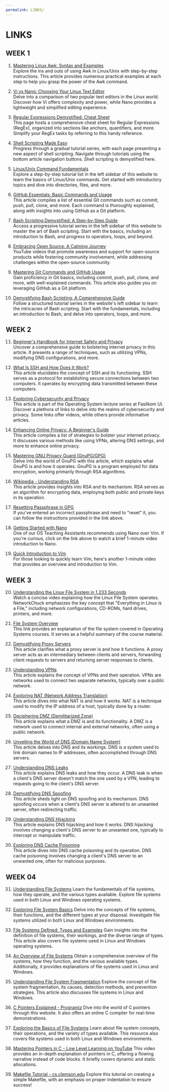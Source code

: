 ```yaml
---
permalink: LINKS/
---
```


# LINKS

## WEEK 1

1. [Mastering Linux Awk: Syntax and Examples](https://www.freecodecamp.org/news/the-linux-awk-command-linux-and-unix-usage-syntax-examples/)<br>
   Explore the ins and outs of using Awk in Linux/Unix with step-by-step instructions. This article provides numerous practical examples at each step to help you grasp the power of the Awk command.

2. [Vi vs Nano: Choosing Your Linux Text Editor](https://www.cbtnuggets.com/blog/technology/system-admin/vi-vs-nano-which-is-the-best-text-editor)<br>
   Delve into a comparison of two popular text editors in the Linux world. Discover how Vi offers complexity and power, while Nano provides a lightweight and simplified editing experience.

3. [Regular Expressions Demystified: Cheat Sheet](https://cheatography.com/davechild/cheat-sheets/regular-expressions/)<br>
   This page hosts a comprehensive cheat sheet for Regular Expressions (RegEx), organized into sections like anchors, quantifiers, and more. Simplify your RegEx tasks by referring to this handy reference.

4. [Shell Scripting Made Easy](https://www.shellscript.sh/)<br>
   Progress through a gradual tutorial series, with each page presenting a new aspect of shell scripting. Navigate through tutorials using the bottom article navigation buttons. Shell scripting is demystified here.

5. [Linux/Unix Command Fundamentals](https://www.javatpoint.com/linux-tutorial)<br>
   Explore a step-by-step tutorial list in the left sidebar of this website to learn the basics of Linux/Unix commands. Get started with introductory topics and dive into directories, files, and more.

6. [GitHub Essentials: Basic Commands and Usage](https://www.hostinger.co.id/tutorial/cara-menggunakan-github-perintah-dasar-github)<br>
   This article compiles a list of essential Git commands such as commit, push, pull, clone, and more. Each command is thoroughly explained, along with insights into using GitHub as a Git platform.

7. [Bash Scripting Demystified: A Step-by-Step Guide](https://www.javatpoint.com/bash)<br>
   Access a progressive tutorial series in the left sidebar of this website to master the art of Bash scripting. Start with the basics, including an introduction to Bash, and progress to operators, loops, and beyond.

8. [Embracing Open Source: A Calming Journey](https://www.youtube.com/watch?v=i2lhwb_OckQ)<br>
   YouTube videos that promote awareness and support for open-source products while fostering community involvement, while addressing challenges within the open-source community.

9. [Mastering Git Commands and GitHub Usage](https://www.hostinger.co.id/tutorial/cara-menggunakan-github-perintah-dasar-github)<br>
   Gain proficiency in Git basics, including commit, push, pull, clone, and more, with well-explained commands. This article also guides you on leveraging GitHub as a Git platform.

10. [Demystifying Bash Scripting: A Comprehensive Guide](https://www.javatpoint.com/bash)<br>
    Follow a structured tutorial series in the website's left sidebar to learn the intricacies of Bash scripting. Start with the fundamentals, including an introduction to Bash, and delve into operators, loops, and more.

## WEEK 2

11. [Beginner's Handbook for Internet Safety and Privacy](http://choosetoencrypt.com/privacy/complete-beginners-guide-to-internet-safety-privacy/)<br>
   Uncover a comprehensive guide to bolstering internet privacy in this article. It presents a range of techniques, such as utilizing VPNs, modifying DNS configurations, and more.

12. [What Is SSH and How Does It Work?](https://www.niagahoster.co.id/blog/apa-itu-ssh/)<br>
   This article elucidates the concept of SSH and its functioning. SSH serves as a protocol for establishing secure connections between two computers. It operates by encrypting data transmitted between these computers.

13. [Exploring Cybersecurity and Privacy](https://osp4diss.vlsm.org/osp-133.html)<br>
   This article is part of the Operating System lecture series at Fasilkom UI. Discover a plethora of links to delve into the realms of cybersecurity and privacy. Some links offer videos, while others provide informative articles.

14. [Enhancing Online Privacy: A Beginner's Guide](https://www.freecodecamp.org/news/the-beginners-guide-to-online-privacy-7149b33c4a3e/)<br>
   This article compiles a list of strategies to bolster your internet privacy. It discusses various methods like using VPNs, altering DNS settings, and more to enhance online privacy.

15. [Mastering GNU Privacy Guard (GnuPG/GPG)](https://medium.com/kode-dan-kodean/belajar-memakai-gnu-privacy-guard-gnupg-gpg-3944e19dba91)<br>
   Delve into the world of GnuPG with this article, which explains what GnuPG is and how it operates. GnuPG is a program employed for data encryption, working primarily through RSA algorithms.

16. [Wikipedia - Understanding RSA](https://id.wikipedia.org/wiki/RSA)<br>
   This article provides insights into RSA and its mechanism. RSA serves as an algorithm for encrypting data, employing both public and private keys in its operation.
   
17. [Resetting Passphrase in GPG](https://emacs.stackexchange.com/questions/52837/how-to-force-emacs-or-pinentry-to-forget-wrong-gpg-password) <br>
   If you've entered an incorrect passphrase and need to "reset" it, you can follow the instructions provided in the link above.

18. [Getting Started with Nano](https://www.youtube.com/watch?v=fJTPjWuyrIY&t=24s) <br>
   One of our OS Teaching Assistants recommends using Nano over Vim. If you're curious, click on the link above to watch a brief 1-minute video introduction to Nano.
   
19. [Quick Introduction to Vim](https://www.youtube.com/watch?v=0zSSLpcNOwA) <br>
   For those looking to quickly learn Vim, here's another 1-minute video that provides an overview and introduction to Vim.

## WEEK 3
20. [Understanding the Linux File System in 1,233 Seconds](https://www.youtube.com/watch?v=A3G-3hp88mo)<br>
   Watch a concise video explaining how the Linux File System operates. NetworkChuck emphasizes the key concept that "Everything in Linux is a File," including network configurations, CD-ROMs, hard drives, printers, and more.

21. [File System Overview](https://www.scaler.com/topics/file-systems-in-os/)<br>
   This link provides an explanation of the file system covered in Operating Systems courses. It serves as a helpful summary of the course material.

22. [Demystifying Proxy Servers](https://www.cloudflare.com/learning/ddos/glossary/what-is-a-proxy-server/)<br>
   This article clarifies what a proxy server is and how it functions. A proxy server acts as an intermediary between clients and servers, forwarding client requests to servers and returning server responses to clients.

23. [Understanding VPNs](https://www.cloudflare.com/learning/ddos/glossary/what-is-a-vpn/)<br>
   This article explains the concept of VPNs and their operation. VPNs are networks used to connect two separate networks, typically over a public network.

24. [Exploring NAT (Network Address Translation)](https://www.cloudflare.com/learning/ddos/glossary/what-is-a-nat/)<br>
   This article dives into what NAT is and how it works. NAT is a technique used to modify the IP address of a host, typically done by a router.

25. [Deciphering DMZ (Demilitarized Zone)](https://www.cloudflare.com/learning/ddos/glossary/what-is-a-dmz/)<br>
   This article explains what a DMZ is and its functionality. A DMZ is a network used to connect internal and external networks, often using a public network.

26. [Unveiling the World of DNS (Domain Name System)](https://www.cloudflare.com/learning/ddos/glossary/what-is-a-dns/)<br>
   This article delves into DNS and its workings. DNS is a system used to link domain names to IP addresses, often accomplished through DNS servers.

27. [Understanding DNS Leaks](https://www.cloudflare.com/learning/ddos/glossary/what-is-a-dns-leak/)<br>
   This article explains DNS leaks and how they occur. A DNS leak is when a client's DNS server doesn't match the one used by a VPN, leading to requests going to the client's DNS server.

28. [Demystifying DNS Spoofing](https://www.cloudflare.com/learning/ddos/glossary/what-is-a-dns-spoofing/)<br>
   This article sheds light on DNS spoofing and its mechanism. DNS spoofing occurs when a client's DNS server is altered to an unwanted server, often redirecting traffic.

29. [Understanding DNS Hijacking](https://www.cloudflare.com/learning/ddos/glossary/what-is-a-dns-hijacking/)<br>
   This article explains DNS hijacking and how it works. DNS hijacking involves changing a client's DNS server to an unwanted one, typically to intercept or manipulate traffic.

30. [Exploring DNS Cache Poisoning](https://www.cloudflare.com/learning/ddos/glossary/what-is-a-dns-cache-poisoning/)<br>
   This article dives into DNS cache poisoning and its operation. DNS cache poisoning involves changing a client's DNS server to an unwanted one, often for malicious purposes.

## WEEK 04

31. [Understanding File Systems](https://www.geeksforgeeks.org/introduction-to-file-systems/)
   Learn the fundamentals of file systems, how they operate, and the various types available. Explore file systems used in both Linux and Windows operating systems.

32. [Exploring File System Basics](https://www.dummies.com/computers/operating-systems/windows-10/understanding-file-system-basics/)
   Delve into the concepts of file systems, their functions, and the different types at your disposal. Investigate file systems utilized in both Linux and Windows environments.

33. [File Systems Defined: Types and Examples](https://www.techrepublic.com/article/file-system-definition-types-and-examples/)
   Gain insights into the definition of file systems, their workings, and the diverse range of types. This article also covers file systems used in Linux and Windows operating systems.

34. [An Overview of File Systems](https://redmondmag.com/articles/2018/05/01/an-overview-of-file-systems.aspx)
   Obtain a comprehensive overview of file systems, how they function, and the various available types. Additionally, it provides explanations of file systems used in Linux and Windows.

35. [Understanding File System Fragmentation](https://www.howtogeek.com/166448/htg-explains-why-do-hard-drives-show-the-wrong-capacity-in-windows/)
   Explore the concept of file system fragmentation, its causes, detection methods, and prevention strategies. This article also discusses file systems in Linux and Windows.

36. [C Pointers Explained - Programiz](https://www.programiz.com/c-programming/c-pointers)
   Dive into the world of C pointers through this website. It also offers an online C compiler for real-time demonstrations.

37. [Exploring the Basics of File Systems](https://www.techrepublic.com/blog/apple-in-the-enterprise/the-basics-of-file-systems/)
   Learn about file system concepts, their operations, and the variety of types available. This resource also covers file systems used in both Linux and Windows environments.

38. [Mastering Pointers in C - Low Level Learning on YouTube](https://www.youtube.com/watch?v=2ybLD6_2gKM)
   This video provides an in-depth explanation of pointers in C, offering a flowing narrative instead of code blocks. It briefly covers dynamic and static allocations.

39. [Makefile Tutorial - cs.clemson.edu](https://people.cs.clemson.edu/~dhouse/courses/1070/labs/9-9/makefile-tutorial.html)
   Explore this tutorial on creating a simple Makefile, with an emphasis on proper indentation to ensure success!
